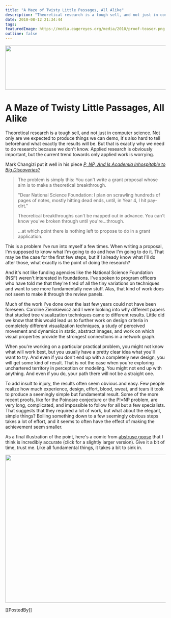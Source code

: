 ```yaml
---
title: "A Maze of Twisty Little Passages, All Alike"
description: "Theoretical research is a tough sell, and not just in computer science. Not only are we expected to produce things we can demo, it's also hard to tell beforehand what exactly the results will be. But that is exactly why we need to do research: because we don't know. Applied research is obviously important, but the current trend towards only applied work is worrying."
date: 2010-08-12 21:34:44
tags: 
featuredImage: https://media.eagereyes.org/media/2010/proof-teaser.png
outline: false
---
```


<p align="center"><img src="https://media.eagereyes.org/media/2010/proof-teaser.png" alt="" width="560" height="139" /></p>

# A Maze of Twisty Little Passages, All Alike

Theoretical research is a tough sell, and not just in computer science. Not only are we expected to produce things we can demo, it's also hard to tell beforehand what exactly the results will be. But that is exactly why we need to do research: because we don't know. Applied research is obviously important, but the current trend towards only applied work is worrying.

Mark Changizi put it well in his piece <em><a href="http://www.psychologytoday.com/blog/nature-brain-and-culture/201008/p-np-and-is-academia-inhospitable-big-discoveries">P, NP, And Is Academia Inhospitable to Big Discoveries?</a></em>

>	The problem is simply this: You can't write a grant proposal whose aim is to make a theoretical breakthrough.
>	
>	"Dear National Science Foundation: I plan on scrawling hundreds of pages of notes, mostly hitting dead ends, until, in Year 4, I hit pay-dirt."
>	
>	Theoretical breakthroughs can't be mapped out in advance. You can't know you've broken through until you're…through.
>	
>	…at which point there is nothing left to propose to do in a grant application.

This is a problem I've run into myself a few times. When writing a proposal, I'm supposed to know what I'm going to do and how I'm going to do it. That may be the case for the first few steps, but if I already know what I'll do after those, what exactly is the point of doing the research?

And it's not like funding agencies like the National Science Foundation (NSF) weren't interested in foundations. I've spoken to program officers who have told me that they're tired of all the tiny variations on techniques and want to see more fundamentally new stuff. Alas, that kind of work does not seem to make it through the review panels.

Much of the work I've done over the last few years could not have been foreseen. Caroline Ziemkiewicz and I were looking into why different papers that studied tree visualization techniques came to different results. Little did we know that this would lead us to further work on design criteria in completely different visualization techniques, a study of perceived movement and dynamics in static, abstract images, and work on which visual properties provide the strongest connections in a network graph.

When you're working on a particular practical problem, you might not know what will work best, but you usually have a pretty clear idea what you'll want to try. And even if you don't end up with a completely new design, you will get some kind of result. That is not the case when you're exploring unchartered territory in perception or modeling. You might not end up with anything. And even if you do, your path there will not be a straight one.

To add insult to injury, the results often seem obvious and easy. Few people realize how much experience, design, effort, blood, sweat, and tears it took to produce a seemingly simple but fundamental result. Some of the more recent proofs, like for the Poincare conjecture or the P!=NP problem, are very long, complicated, and impossible to follow for all but a few specialists. That suggests that they required a lot of work, but what about the elegant, simple things? Boiling something down to a few seemingly obvious steps takes a lot of effort, and it seems to often have the effect of making the achievement seem smaller.

As a final illustration of the point, here's a comic from <a href="http://abstrusegoose.com/230">abstruse goose</a> that I think is incredibly accurate (click for a slightly larger version). Give it a bit of time, trust me. Like all fundamental things, it takes a bit to sink in.

<a href="http://abstrusegoose.com/strips/it_is_obvious.PNG" rel="lightbox"><img src="https://media.eagereyes.org/media/2010/proof_560.png" alt="" width="560" height="464" /></a>

[[PostedBy]]

